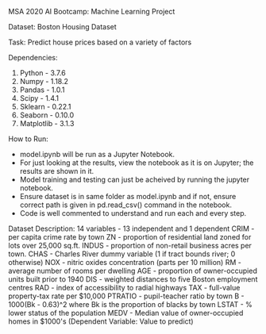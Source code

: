 MSA 2020 AI Bootcamp: Machine Learning Project

Dataset: Boston Housing Dataset

Task: Predict house prices based on a variety of factors

Dependencies:
1) Python - 3.7.6
2) Numpy - 1.18.2
3) Pandas - 1.0.1
4) Scipy - 1.4.1
5) Sklearn - 0.22.1
6) Seaborn - 0.10.0
7) Matplotlib - 3.1.3

How to Run:
- model.ipynb will be run as a Jupyter Notebook.
- For just looking at the results, view the notebook as it is on Jupyter; the results are shown in it.
- Model training and testing can just be acheived by running the jupyter notebook. 
- Ensure dataset is in same folder as model.ipynb and if not, ensure correct path is given in pd.read_csv() command in the notebook.
- Code is well commented to understand and run each and every step.

Dataset Description:
14 variables - 13 independent and 1 dependent
CRIM - per capita crime rate by town
ZN - proportion of residential land zoned for lots over 25,000 sq.ft.
INDUS - proportion of non-retail business acres per town.
CHAS - Charles River dummy variable (1 if tract bounds river; 0 otherwise)
NOX - nitric oxides concentration (parts per 10 million)
RM - average number of rooms per dwelling
AGE - proportion of owner-occupied units built prior to 1940
DIS - weighted distances to five Boston employment centres
RAD - index of accessibility to radial highways
TAX - full-value property-tax rate per $10,000
PTRATIO - pupil-teacher ratio by town
B - 1000(Bk - 0.63)^2 where Bk is the proportion of blacks by town
LSTAT - % lower status of the population
MEDV - Median value of owner-occupied homes in $1000's (Dependent Variable: Value to predict)






